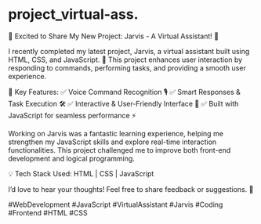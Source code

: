 # project_virtual-ass.

🚀 Excited to Share My New Project: Jarvis - A Virtual Assistant! 🤖

I recently completed my latest project, Jarvis, a virtual assistant built using HTML, CSS, and JavaScript. 🎉 This project enhances user interaction by responding to commands, performing tasks, and providing a smooth user experience.

🔹 Key Features:
✅ Voice Command Recognition 🎙
✅ Smart Responses & Task Execution 🛠
✅ Interactive & User-Friendly Interface 🎨
✅ Built with JavaScript for seamless performance ⚡

Working on Jarvis was a fantastic learning experience, helping me strengthen my JavaScript skills and explore real-time interaction functionalities. This project challenged me to improve both front-end development and logical programming.

💡 Tech Stack Used: HTML | CSS | JavaScript

I’d love to hear your thoughts! Feel free to share feedback or suggestions. 🚀

#WebDevelopment #JavaScript #VirtualAssistant #Jarvis #Coding #Frontend #HTML #CSS
